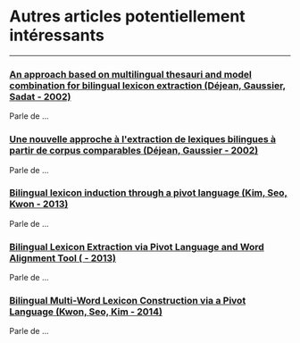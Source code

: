 # Autres articles potentiellement intéressants
---------

### [An approach based on multilingual thesauri and model combination for bilingual lexicon extraction (Déjean, Gaussier, Sadat - 2002)](http://delivery.acm.org/10.1145/1080000/1072394/p166-dejean.pdf?ip=193.52.105.131&id=1072394&acc=OPEN&key=4D4702B0C3E38B35.4D4702B0C3E38B35.4D4702B0C3E38B35.6D218144511F3437&CFID=472429182&CFTOKEN=32243334&__acm__=1421417463_75f34db8c4b90a06ff4c7d0e181cddc7)
Parle de ...



### [Une nouvelle approche à l'extraction de lexiques bilingues à partir de corpus comparables (Déjean, Gaussier - 2002)](http://lexicometrica.univ-paris3.fr/thema/thema6/Dejean.pdf)
Parle de ...




### [Bilingual lexicon induction through a pivot language (Kim, Seo, Kwon - 2013)](http://www.koreascience.or.kr/search/articlepdf_ocean.jsp?url=http://ocean.kisti.re.kr/downfile/volume/ksmme/BOGGBY/2013/v37n3/BOGGBY_2013_v37n3_300.pdf&admNo=BOGGBY_2013_v37n3_300)
Parle de ...




### [Bilingual Lexicon Extraction via Pivot Language and Word Alignment Tool ( - 2013)](http://www.aclweb.org/anthology/W13-2502)
Parle de ...




### [Bilingual Multi-Word Lexicon Construction via a Pivot Language (Kwon, Seo, Kim - 2014)](http://www.m-hikari.com/ces/ces2014/ces21-24-2014/hyeongwonseoCES21-24-2014.pdf)
Parle de ...








